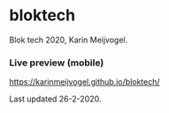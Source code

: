 # bloktech
Blok tech 2020, Karin Meijvogel.

### Live preview (mobile)
https://karinmeijvogel.github.io/bloktech/

Last updated 26-2-2020.
